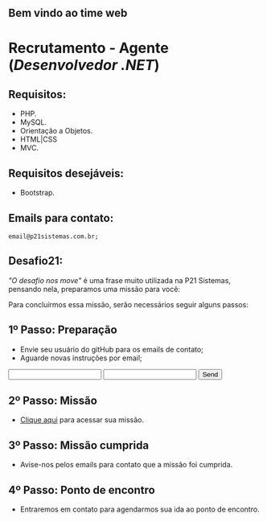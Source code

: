 ## Bem vindo ao time web


# Recrutamento - Agente (_Desenvolvedor .NET_)

## Requisitos:
 - PHP.
 - MySQL.
 - Orientação a Objetos.
 - HTML|CSS 
 - MVC.

## Requisitos desejáveis:
 - Bootstrap.

## Emails para contato:
	email@p21sistemas.com.br;

## Desafio21:

_"O desafio nos move"_ é uma frase muito utilizada na P21 Sistemas, pensando nela, preparamos uma missão para você:

Para concluírmos essa missão, serão necessários seguir alguns passos:

## 1º Passo: Preparação
 - Envie seu usuário do gitHub para os emails de contato;
 - Aguarde novas instruções por email;
	
  <form action="https://formspree.io/jerfeson@p21sistemas.com.br"
      method="POST">
    <input type="text" name="usuarioGitHub">
    <input type="email" name="_replyto">
    <input type="submit" value="Send">
</form> 

## 2º Passo: Missão
 - [Clique aqui](https://gist.github.com/p21sistemas/0deca1c6ebc998e14fd46a99f0b0c99e) para acessar sua missão.

## 3º Passo: Missão cumprida
 - Avise-nos pelos emails para contato que a missão foi cumprida.
	
## 4º Passo: Ponto de encontro
 - Entraremos em contato para agendarmos sua ida ao ponto de encontro.



